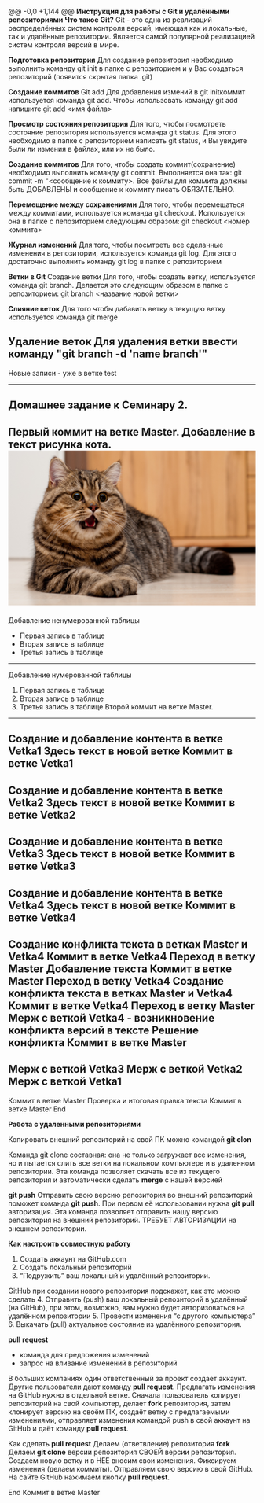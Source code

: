 @@ -0,0 +1,144 @@
**Инструкция для работы с Git и удалёнными репозиториями**
**Что такое Git?**
Git - это одна из реализаций распределённых систем контроля версий, имеющая как и локальные, так и удалённые репозитории. Является самой популярной реализацией систем контроля версий в мире.

**Подготовка репозитория**
Для создание репозитория необходимо выполнить команду git init в папке с репозиторием и у Вас создаться репозиторий (появится скрытая папка .git)

**Создание коммитов**
Git add
Для добавления измений в git initкоммит используется команда git add. Чтобы использовать команду git add напишите git add <имя файла>

**Просмотр состояния репозитория**
Для того, чтобы посмотреть состояние репозитория используется команда git status. Для этого необходимо в папке с репозиторием написать git status, и Вы увидите были ли измения в файлах, или их не было.

**Создание коммитов**
Для того, чтобы создать коммит(сохранение) необходимо выполнить команду git commit. Выполняется она так: git commit -m "<сообщение к коммиту>. Все файлы для коммита должны быть ДОБАВЛЕНЫ и сообщение к коммиту писать ОБЯЗАТЕЛЬНО.

**Перемещение между сохранениями**
Для того, чтобы перемещаться между коммитами, используется команда git checkout. Используется она в папке с пепозиторием следующим образом: git checkout <номер коммита>

**Журнал изменений**
Для того, чтобы посмтреть все сделанные изменения в репозитории, используется команда git log. Для этого достаточно выполнить команду git log в папке с репозиторием

**Ветки в Git**
Создание ветки
Для того, чтобы создать ветку, используется команда git branch. Делается это следующим образом в папке с репозиторием: git branch <название новой ветки>

**Слияние веток**
Для того чтобы дабавить ветку в текущую ветку используется команда git merge

**Удаление веток**
Для удаления ветки ввести команду "git branch -d 'name branch'"
----
Новые записи - уже в ветке test


---
Домашнее задание к Семинару 2.
---
Первый коммит на ветке Master.
Добавление в текст рисунка кота.
![Добавление рисунка кота](kat.jpg)
---
Добавление ненумерованной таблицы
* Первая запись в таблице
* Вторая запись в таблице
* Третья запись в таблице
---
Добавление нумерованной таблицы
1. Первая запись в таблице
2. Вторая запись в таблице
3. Третья запись в таблице
Второй коммит на ветке Master.
---
Создание и добавление контента в ветке Vetka1
Здесь текст в новой ветке
Коммит в ветке Vetka1
---
Создание и добавление контента в ветке Vetka2
Здесь текст в новой ветке
Коммит в ветке Vetka2
--- 
Создание и добавление контента в ветке Vetka3
Здесь текст в новой ветке 
Коммит в ветке Vetka3
--- 
Создание и добавление контента в ветке Vetka4
Здесь текст в новой ветке 
Коммит в ветке Vetka4
---
Создание конфликта текста в ветках Master и Vetka4
Коммит в ветке Vetka4
Переход в ветку Master
Добавление текста
Коммит в ветке Master
Переход в ветку Vetka4
Создание конфликта текста в ветках Master и Vetka4
Коммит в ветке Vetka4
Переход в ветку Master
Мерж с веткой Vetka4 - возникновение конфликта версий в тексте
Решение конфликта
Коммит в ветке Master
---
Мерж с веткой Vetka3
Мерж с веткой Vetka2
Мерж с веткой Vetka1
---
Коммит в ветке Master
Проверка и итоговая правка текста
Коммит в ветке Master
End

**Работа с удаленными репозиториями**

Копировать внешний репозиторий на свой ПК можно командой 
**git clon**

Команда git clone составная: она не только
загружает все изменения, но и пытается слить
все ветки на локальном компьютере и в
удаленном репозитории.
Эта команда позволяет скачать все
из текущего репозитория и автоматически
сделать **merge** с нашей версией

**git push**
Отправить свою версию репозитория во
внешний репозиторий поможет команда **git
push**. При первом её использовании нужна
**git pull** авторизация.
Эта команда позволяет отправить нашу
версию репозитория на внешний
репозиторий. ТРЕБУЕТ АВТОРИЗАЦИИ
на внешнем репозитории.

**Как настроить совместную работу**
1. Создать аккаунт на GitHub.com
2. Создать локальный репозиторий
3. “Подружить” ваш локальный и удалённый репозитории. 

 GitHub при создании нового репозитория подскажет, как это можно сделать
4. Отправить (push) ваш локальный репозиторий в удалённый (на GitHub), при этом, возможно,
вам нужно будет авторизоваться на удалённом репозитории
5. Провести изменения “с другого компьютера”
6. Выкачать (pull) актуальное состояние из удалённого репозитория.

**pull request**
- команда для предложения изменений
- запрос на вливание изменений в репозиторий

В больших компаниях один ответственный за проект создает аккаунт. Другие пользователи дают
команду **pull request**. Предлагать изменения на GitHub нужно в отдельной ветке. Сначала пользователь копирует репозиторий на свой компьютер, делает **fork** репозитория, затем
клонирует версию на своём ПК, создаёт ветку с предлагаемыми изменениями, отправляет изменения командой push в свой аккаунт на GitHub и даёт команду **pull request**.

Как сделать **pull request**
Делаем   (ответвление) репозитория **fork**
Делаем **git clone** версии репозитория СВОЕЙ версии репозитория.
Создаем новую ветку и в НЕЕ вносим свои изменения.
Фиксируем изменения (делаем коммиты).
Отправляем свою версию в свой GitHub.
На сайте GitHub нажимаем кнопку **pull request**.

End
Коммит в ветке Master

